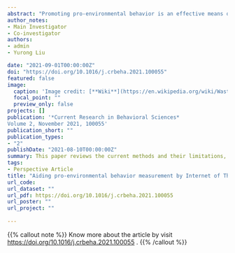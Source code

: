 ```yaml
---
abstract: "Promoting pro-environmental behavior is an effective means of reducing carbon emissions at the individual end, but the measurement of behavior has long been a problem for scholars. Especially in environmental psychology community, the complexity of social policies and habitat implies greater difficulty in measuring. Due to the limitations of traditional questionnaire, laboratory, and naturalistic observation methods, environmental psychologists need more realistic, accurate, and cost-effective ways to measure behavior. The rapid development of IoT technology lights up the hope for achieving this goal, and its large-scale popularization will bring great changes to the research community. This paper reviews the current methods and their limitations, proposes a framework for measuring behavior using IoT devices, and points out its future research directions."
author_notes:
- Main Investigator
- Co-investigator
authors:
- admin
- Yurong Liu

date: "2021-09-01T00:00:00Z"
doi: "https://doi.org/10.1016/j.crbeha.2021.100055"
featured: false
image:
  caption: 'Image credit: [**Wiki**](https://en.wikipedia.org/wiki/Waste_sorting#/media/File:NEA_recycling_bins,_Orchard_Road.JPG)'
  focal_point: ""
  preview_only: false
projects: []
publication: '*Current Research in Behavioral Sciences*
Volume 2, November 2021, 100055'
publication_short: ""
publication_types:
- "2"
publishDate: "2021-08-10T00:00:00Z"
summary: This paper reviews the current methods and their limitations, proposes a framework for measuring behavior using IoT devices, and points out its future research directions."
tags:
- Perspective Article
title: "Aiding pro-environmental behavior measurement by Internet of Things"
url_code: 
url_dataset: ""
url_pdf: https://doi.org/10.1016/j.crbeha.2021.100055
url_poster: ""
url_project: ""
 
---
```


{{% callout note %}}
Know more about the article by visit https://doi.org/10.1016/j.crbeha.2021.100055 .
{{% /callout %}}



